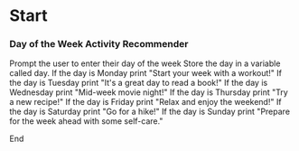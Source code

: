 # Start
### Day of the Week Activity Recommender
Prompt the user to enter their day of the week
Store the day in a variable called day.
If the day is Monday
print "Start your week with a workout!"
If the day is Tuesday
print "It's a great day to read a book!"
If the day is Wednesday
print "Mid-week movie night!"
If the day is Thursday
print "Try a new recipe!"
If the day is Friday
print "Relax and enjoy the weekend!"
If the day is Saturday 
print "Go for a hike!"
If the day is Sunday
print "Prepare for the week ahead with some self-care."

End

